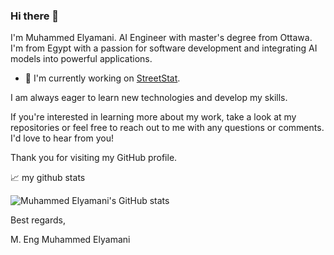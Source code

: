 ### Hi there 👋

<!--
**WikiGenius/WikiGenius** is a ✨ _special_ ✨ repository because its `README.md` (this file) appears on your GitHub profile.

Here are some ideas to get you started:

- 🔭 I’m currently working on ...
- 🌱 I’m currently learning ...
- 👯 I’m looking to collaborate on ...
- 🤔 I’m looking for help with ...
- 💬 Ask me about ...
- 📫 How to reach me: ...
- 😄 Pronouns: ...
- ⚡ Fun fact: ...
-->



I'm Muhammed Elyamani. AI Engineer with master's degree from Ottawa. I'm from Egypt with a passion for software development and integrating AI models into powerful applications.

- 🔭 I'm currently working on [StreetStat](https://github.com/WikiGenius/StreetStat.git).

I am always eager to learn new technologies and develop my skills.

If you're interested in learning more about my work, take a look at my repositories or feel free to reach out to me with any questions or comments. I'd love to hear from you!

Thank you for visiting my GitHub profile.

📈 my github stats

![Muhammed Elyamani's GitHub stats](https://github-readme-stats.vercel.app/api?username=WikiGenius&count_private=true)

Best regards,

M. Eng Muhammed Elyamani
